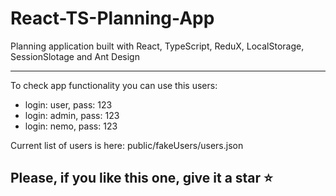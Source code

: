 # React-TS-Planning-App
Planning application built with React, TypeScript, ReduX, LocalStorage, SessionSlotage and Ant Design

_____________________

To check app functionality you can use this users:

- login: user, pass: 123 
- login: admin, pass: 123 
- login: nemo, pass: 123

Current list of users is here: public/fakeUsers/users.json

## Please, if you like this one, give it a star ⭐
